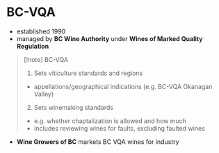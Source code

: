 # BC-VQA
- established 1990
- managed by **BC Wine Authority** under **Wines of Marked Quality Regulation**

> [!note] BC-VQA
> 1. Sets viticulture standards and regions
> 	- appellations/geographical indications (e.g. BC-VQA Okanagan Valley)
> 2. Sets winemaking standards
> 	- e.g. whether chaptalization is allowed and how much
> 	- includes reviewing wines for faults, excluding faulted wines

- **Wine Growers of BC** markets BC VQA wines for industry